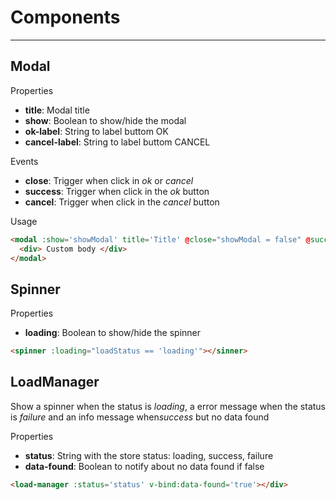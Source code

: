 Components
==========

---

Modal
-----

Properties

-	**title**: Modal title
-	**show**: Boolean to show/hide the modal
-	**ok-label**: String to label buttom OK
-	**cancel-label**: String to label buttom CANCEL

Events

-	**close**: Trigger when click in *ok* or *cancel*
-	**success**: Trigger when click in the *ok* button
-	**cancel**: Trigger when click in the *cancel* button

Usage

```html
<modal :show='showModal' title='Title' @close="showModal = false" @success='a_success_callback' @cancel='a_cancel_callback'>
  <div> Custom body </div>
</modal>
```

Spinner
-------

Properties

-	**loading**: Boolean to show/hide the spinner

```html
<spinner :loading="loadStatus == 'loading'"></sinner>
```

LoadManager
-----------

Show a spinner when the status is *loading*, a error message when the status is *failure* and an info message when*success* but no data found

Properties

-	**status**: String with the store status: loading, success, failure
-	**data-found**: Boolean to notify about no data found if false

```html
<load-manager :status='status' v-bind:data-found='true'></div>
```
